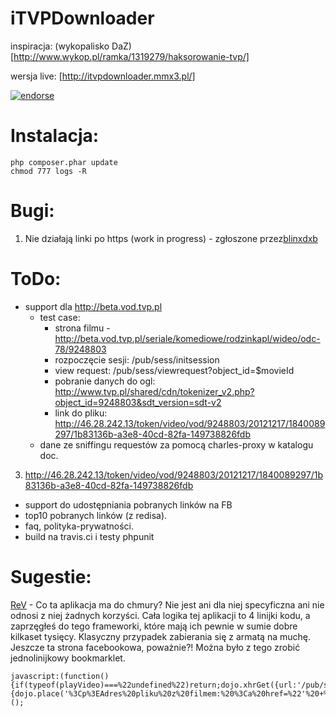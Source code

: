 iTVPDownloader
===================

inspiracja: (wykopalisko DaZ)[http://www.wykop.pl/ramka/1319279/haksorowanie-tvp/]

wersja live:
[http://itvpdownloader.mmx3.pl/]


[![endorse](http://api.coderwall.com/emgiezet/endorsecount.png)](http://coderwall.com/emgiezet)

Instalacja:
===


    php composer.phar update
    chmod 777 logs -R

Bugi:
====
1. Nie działają linki po https (work in progress) - zgłoszone przez[blinxdxb](http://www.wykop.pl/ludzie/blinxdxb/) 


ToDo:
====

* support dla http://beta.vod.tvp.pl
  * test case:
    * strona filmu - http://beta.vod.tvp.pl/seriale/komediowe/rodzinkapl/wideo/odc-78/9248803
    * rozpoczęcie sesji: /pub/sess/initsession
    * view request: /pub/sess/viewrequest?object_id=$movieId
    * pobranie danych do ogl: http://www.tvp.pl/shared/cdn/tokenizer_v2.php?object_id=9248803&sdt_version=sdt-v2
    * link do pliku:  http://46.28.242.13/token/video/vod/9248803/20121217/1840089297/1b83136b-a3e8-40cd-82fa-149738826fdb
  * dane ze sniffingu requestów za pomocą charles-proxy w katalogu doc.


3. http://46.28.242.13/token/video/vod/9248803/20121217/1840089297/1b83136b-a3e8-40cd-82fa-149738826fdb
* support do udostępniania pobranych linków na FB
* top10 pobranych linków (z redisa).
* faq, polityka-prywatności.
* build na travis.ci i testy phpunit

Sugestie:
====
[ReV](http://www.wykop.pl/ludzie/rev/) - Co ta aplikacja ma do chmury? Nie jest ani dla niej specyficzna ani nie odnosi z niej żadnych korzyści. Cała logika tej aplikacji to 4 linijki kodu, a zaprzęgłeś do tego frameworki, które mają ich pewnie w sumie dobre kilkaset tysięcy. Klasyczny przypadek zabierania się z armatą na muchę. Jeszcze ta strona facebookowa, poważnie?!
Można było z tego zrobić jednolinijkowy bookmarklet. 

    javascript:(function()    {if(typeof(playVideo)===%22undefined%22)return;dojo.xhrGet({url:'/pub/stat/videofileinfo%3Fvideo_id='+playVideo.object_id,handleAs:'json',load:function(data){dojo.place('%3Cp%3EAdres%20pliku%20z%20filmem:%20%3Ca%20href=%22'%20+%20data.video_url%20+%20'%22%3E'+data.video_url+'%3C/a%3E%3C/p%3E','videoDebug','first');}});})();

